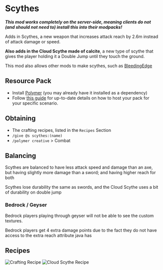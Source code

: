 # Scythes

***This mod works completely on the server-side, meaning clients do not (and should not need to) install this into their modpacks!***

Adds in Scythes, a new weapon that increases attack reach by 2.6m instead of attack damage or speed.

**Also adds in the Cloud Scythe made of calcite**, a new type of scythe that gives the player holding it a Double Jump until they touch the ground.

This mod also allows other mods to make scythes, such as [BleedingEdge](https://github.com/agmass/BleedingEdge)

## Resource Pack
- Install [Polymer](https://modrinth.com/mod/polymer) (you may already have it installed as a dependency)
- Follow [this guide](https://polymer.pb4.eu/latest/user/resource-pack-hosting/) for up-to-date details on how to host your pack for your specific scenario.

## Obtaining

- The crafting recipes, listed in the `Recipes` Section
- `/give @s scythes:(name)`
- `/polymer creative` > Combat

## Balancing

Scythes are balanced to have less attack speed and damage than an axe, but having slightly more damage than a sword; and having higher reach for both

Scythes lose durability the same as swords, and the Cloud Scythe uses a bit of durability on double jump

### Bedrock / Geyser

Bedrock players playing through geyser will not be able to see the custom textures.

Bedrock players get 4 extra damage points due to the fact they do not have access to the extra reach attribute java has

## Recipes
![Crafting Recipe](https://cdn.modrinth.com/data/cached_images/82291a48888473be6a6e7a6282180b81a73ff226.png)
![Cloud Scythe Recipe](https://cdn.modrinth.com/data/cached_images/9b9866875b6053ef5b8a6fa8eabce531a30a275b.png)
